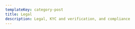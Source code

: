 ```yaml
---
templateKey: category-post
title: Legal
description: Legal, KYC and verification, and compliance
---
```



